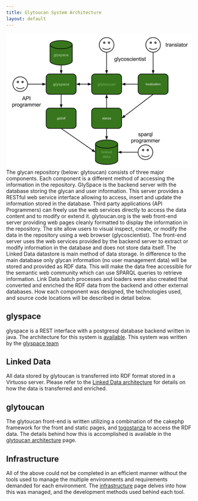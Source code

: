 ```yaml
---
title: Glytoucan System Architecture
layout: default
---
```

![Glytoucan System Architecture diagram](/images/glytoucan-system-architecture.svg)
The glycan repository (below: glytoucan) consists of three major components.  Each component is a different method of accessing the information in the repository.  GlySpace is the backend server with the database storing the glycan and user information.  This server provides a RESTful web service interface allowing to access, insert and update the information stored in the database.  Third party applications (API Programmers) can freely use the web services directly to access the data content and to modify or extend it.  glytoucan.org is the web front-end server providing web pages cleanly formatted to display the information in the repository.  The site allow users to visual inspect, create, or modify the data in the repository using a web browser (glycoscientist).  The front-end server uses the web services provided by the backend server to extract or modify information in the database and does not store data itself.  The Linked Data datastore is main method of data storage.  In difference to the main database only glycan information (no user management data) will be stored and provided as RDF data.  This will make the data free accessible for the semantic web community which can use SPARQL queries to retrieve information.  Link Data batch processes and loaders were also created that converted and enriched the RDF data from the backend and other external databases.  How each component was designed, the technologies used, and source code locations will be described in detail below.

## glyspace

glyspace is a REST interface with a postgresql database backend written in java.  The architecture for this system is [available](glyspace).  This system was written by the [glyspace team](http://glyspace.org)  

## Linked Data

All data stored by glytoucan is transferred into RDF format stored in a Virtuoso server.  Please refer to the [Linked Data architecture](quadstore) for details on how the data is transferred and enriched.

## glytoucan

The glytoucan front-end is written utilizing a combination of the cakephp framework for the front and static pages, and [togostanza](http://www.togostanza.org/) to access the RDF data.  The details behind how this is accomplished is available in the [glytoucan architecture](glytoucan) page.

## Infrastructure

All of the above could not be completed in an efficient manner without the tools used to manage the multiple environments and requirements demanded for each environment.  The [infrastructure](infrastructure) page delves into how this was managed, and the development methods used behind each tool.